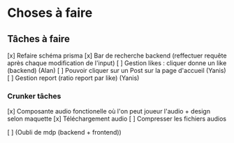 # Choses à faire

## Tâches à faire

[x] Refaire schéma prisma
[x] Bar de recherche backend (reffectuer requête après chaque modification de l'input)
[ ] Gestion likes : cliquer donne un like (backend) (Alan)
[ ] Pouvoir cliquer sur un Post sur la page d'accueil (Yanis)
[ ] Gestion report (ratio report par like) (Yanis)

### Crunker tâches
[x] Composante audio fonctionelle où l'on peut joueur l'audio + design selon maquette
[x] Téléchargement audio
[ ] Compresser les fichiers audios

[ ] (Oubli de mdp (backend + frontend))
